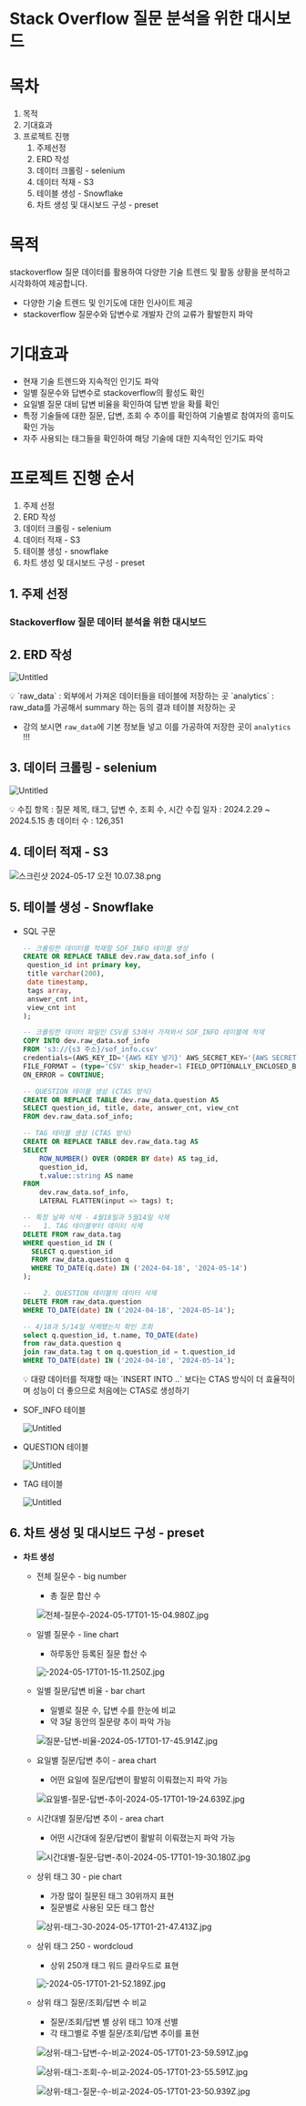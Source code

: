 # Stack Overflow 질문 분석을 위한 대시보드

# 목차
1. 목적
2. 기대효과
3. 프로젝트 진행
    1. 주제선정
    2. ERD 작성
    3. 데이터 크롤링 - selenium
    4. 데이터 적재 - S3
    5. 테이블 생성 - Snowflake
    6. 차트 생성 및 대시보드 구성 - preset

# 목적

stackoverflow 질문 데이터를 활용하여 다양한 기술 트렌드 및 활동 상황을 분석하고 시각화하여 제공합니다.

- 다양한 기술 트렌드 및 인기도에 대한 인사이트 제공
- stackoverflow 질문수와 답변수로 개발자 간의 교류가 활발한지 파악

# 기대효과

- 현재 기술 트렌드와 지속적인 인기도 파악
- 일별 질문수와 답변수로 stackoverflow의 활성도 확인
- 요일별 질문 대비 답변 비율을 확인하여 답변 받을 확률 확인
- 특정 기술들에 대한 질문, 답변, 조회 수 추이를 확인하여 기술별로 참여자의 흥미도 확인 가능
- 자주 사용되는 태그들을 확인하여 해당 기술에 대한 지속적인 인기도 파악

# 프로젝트 진행 순서

1. 주제 선정
2. ERD 작성
3. 데이터 크롤링 - selenium
4. 데이터 적재 - S3
5. 테이블 생성 - snowflake
6. 차트 생성 및 대시보드 구성 - preset

## 1. 주제 선정

### **Stackoverflow 질문 데이터 분석을 위한 대시보드**

## 2. ERD 작성

![Untitled](https://prod-files-secure.s3.us-west-2.amazonaws.com/bedd02c3-c28d-4bc7-afcd-ddb06d97b3ca/f004f311-3839-4595-bd34-a98c5774b909/Untitled.png)

<aside>
💡 `raw_data` : 외부에서 가져온 데이터들을 테이블에 저장하는 곳
`analytics` : raw_data를 가공해서 summary 하는 등의 결과 테이블 저장하는 곳

* 강의 보시면 `raw_data`에 기본 정보들 넣고 이를 가공하여 저장한 곳이 `analytics` !!!

</aside>

## 3. 데이터 크롤링 - selenium

![Untitled](https://prod-files-secure.s3.us-west-2.amazonaws.com/bedd02c3-c28d-4bc7-afcd-ddb06d97b3ca/791d779e-de52-484f-a76d-9f988ad5014c/Untitled.png)

<aside>
💡 수집 항목 : 질문 제목, 태그, 답변 수, 조회 수, 시간
수집 일자 : 2024.2.29 ~ 2024.5.15
총 데이터 수 : 126,351

</aside>

## 4. 데이터 적재 - S3

![스크린샷 2024-05-17 오전 10.07.38.png](https://prod-files-secure.s3.us-west-2.amazonaws.com/bedd02c3-c28d-4bc7-afcd-ddb06d97b3ca/add5f458-3336-481a-a54d-6c18be79fad4/%E1%84%89%E1%85%B3%E1%84%8F%E1%85%B3%E1%84%85%E1%85%B5%E1%86%AB%E1%84%89%E1%85%A3%E1%86%BA_2024-05-17_%E1%84%8B%E1%85%A9%E1%84%8C%E1%85%A5%E1%86%AB_10.07.38.png)

## 5. 테이블 생성 - Snowflake

- SQL 구문
    
    ```sql
    -- 크롤링한 데이터를 적재할 SOF_INFO 테이블 생성
    CREATE OR REPLACE TABLE dev.raw_data.sof_info (
     question_id int primary key,
     title varchar(200),
     date timestamp,
     tags array,
     answer_cnt int,
     view_cnt int
    );
    
    -- 크롤링한 데이터 파일인 CSV를 S3에서 가져와서 SOF_INFO 테이블에 적재
    COPY INTO dev.raw_data.sof_info
    FROM 's3://{s3 주소}/sof_info.csv'
    credentials=(AWS_KEY_ID='{AWS KEY 넣기}' AWS_SECRET_KEY='{AWS SECRET KEY 넣기}')
    FILE_FORMAT = (type='CSV' skip_header=1 FIELD_OPTIONALLY_ENCLOSED_BY='"')
    ON_ERROR = CONTINUE;
    
    -- QUESTION 테이블 생성 (CTAS 방식) 
    CREATE OR REPLACE TABLE dev.raw_data.question AS
    SELECT question_id, title, date, answer_cnt, view_cnt
    FROM dev.raw_data.sof_info;
    
    -- TAG 테이블 생성 (CTAS 방식)
    CREATE OR REPLACE TABLE dev.raw_data.tag AS
    SELECT
    	ROW_NUMBER() OVER (ORDER BY date) AS tag_id,
    	question_id,
    	t.value::string AS name
    FROM
    	dev.raw_data.sof_info,
    	LATERAL FLATTEN(input => tags) t;
    
    -- 특정 날짜 삭제 - 4월18일과 5월14일 삭제
    --   1. TAG 테이블부터 데이터 삭제
    DELETE FROM raw_data.tag
    WHERE question_id IN (
      SELECT q.question_id
      FROM raw_data.question q
      WHERE TO_DATE(q.date) IN ('2024-04-18', '2024-05-14')
    );
    
    --   2. QUESTION 테이블의 데이터 삭제
    DELETE FROM raw_data.question
    WHERE TO_DATE(date) IN ('2024-04-18', '2024-05-14');
    
    -- 4/18과 5/14일 삭제됐는지 확인 조회
    select q.question_id, t.name, TO_DATE(date)
    from raw_data.question q
    join raw_data.tag t on q.question_id = t.question_id
    WHERE TO_DATE(date) IN ('2024-04-18', '2024-05-14');
    ```
    
    <aside>
    💡 대량 데이터를 적재할 때는 `INSERT INTO ..` 보다는 CTAS 방식이 더 효율적이며 성능이 더 좋으므로 처음에는 CTAS로 생성하기
    
    </aside>
    

- SOF_INFO 테이블
    
    ![Untitled](https://prod-files-secure.s3.us-west-2.amazonaws.com/bedd02c3-c28d-4bc7-afcd-ddb06d97b3ca/30a58e0d-9c0a-4805-a698-dfea223df0d7/Untitled.png)
    
- QUESTION 테이블
    
    ![Untitled](https://prod-files-secure.s3.us-west-2.amazonaws.com/bedd02c3-c28d-4bc7-afcd-ddb06d97b3ca/80e22697-1a32-4af9-803a-b5d132cf352c/Untitled.png)
    
- TAG 테이블
    
    ![Untitled](https://prod-files-secure.s3.us-west-2.amazonaws.com/bedd02c3-c28d-4bc7-afcd-ddb06d97b3ca/f52af62e-ed2a-4064-b62f-7864ce8ced4c/Untitled.png)
    

## 6. 차트 생성 및 대시보드 구성 - preset

- **차트 생성**
    - 전체 질문수 - big number
        - 총 질문 합산 수
        
        ![전체-질문수-2024-05-17T01-15-04.980Z.jpg](https://prod-files-secure.s3.us-west-2.amazonaws.com/bedd02c3-c28d-4bc7-afcd-ddb06d97b3ca/d5485810-028d-4275-a4b5-fa9cd00bc26d/%E1%84%8C%E1%85%A5%E1%86%AB%E1%84%8E%E1%85%A6-%E1%84%8C%E1%85%B5%E1%86%AF%E1%84%86%E1%85%AE%E1%86%AB%E1%84%89%E1%85%AE-2024-05-17T01-15-04.980Z.jpg)
        
    - 일별 질문수 - line chart
        - 하루동안 등록된 질문 합산 수
        
        ![-2024-05-17T01-15-11.250Z.jpg](https://prod-files-secure.s3.us-west-2.amazonaws.com/bedd02c3-c28d-4bc7-afcd-ddb06d97b3ca/d541866d-67d9-421b-86e2-9d7657c843ea/-2024-05-17T01-15-11.250Z.jpg)
        
    - 일별 질문/답변 비율 - bar chart
        - 일별로 질문 수, 답변 수를 한눈에 비교
        - 약 3달 동안의 질문량 추이 파악 가능
        
        ![질문-답변-비율-2024-05-17T01-17-45.914Z.jpg](https://prod-files-secure.s3.us-west-2.amazonaws.com/bedd02c3-c28d-4bc7-afcd-ddb06d97b3ca/885db1ea-b524-41ff-b621-73dd1831df37/%E1%84%8C%E1%85%B5%E1%86%AF%E1%84%86%E1%85%AE%E1%86%AB-%E1%84%83%E1%85%A1%E1%86%B8%E1%84%87%E1%85%A7%E1%86%AB-%E1%84%87%E1%85%B5%E1%84%8B%E1%85%B2%E1%86%AF-2024-05-17T01-17-45.914Z.jpg)
        
    
    - 요일별 질문/답변 추이 - area chart
        - 어떤 요일에 질문/답변이 활발히 이뤄졌는지 파악 가능
        
        ![요일별-질문-답변-추이-2024-05-17T01-19-24.639Z.jpg](https://prod-files-secure.s3.us-west-2.amazonaws.com/bedd02c3-c28d-4bc7-afcd-ddb06d97b3ca/f3faf77a-9a96-4a90-be81-1fde3f47f7ea/%E1%84%8B%E1%85%AD%E1%84%8B%E1%85%B5%E1%86%AF%E1%84%87%E1%85%A7%E1%86%AF-%E1%84%8C%E1%85%B5%E1%86%AF%E1%84%86%E1%85%AE%E1%86%AB-%E1%84%83%E1%85%A1%E1%86%B8%E1%84%87%E1%85%A7%E1%86%AB-%E1%84%8E%E1%85%AE%E1%84%8B%E1%85%B5-2024-05-17T01-19-24.639Z.jpg)
        
    - 시간대별 질문/답변 추이 - area chart
        - 어떤 시간대에 질문/답변이 활발히 이뤄졌는지 파악 가능
        
        ![시간대별-질문-답변-추이-2024-05-17T01-19-30.180Z.jpg](https://prod-files-secure.s3.us-west-2.amazonaws.com/bedd02c3-c28d-4bc7-afcd-ddb06d97b3ca/cd26932f-a038-41b2-b7f3-34a147c6a9bf/%E1%84%89%E1%85%B5%E1%84%80%E1%85%A1%E1%86%AB%E1%84%83%E1%85%A2%E1%84%87%E1%85%A7%E1%86%AF-%E1%84%8C%E1%85%B5%E1%86%AF%E1%84%86%E1%85%AE%E1%86%AB-%E1%84%83%E1%85%A1%E1%86%B8%E1%84%87%E1%85%A7%E1%86%AB-%E1%84%8E%E1%85%AE%E1%84%8B%E1%85%B5-2024-05-17T01-19-30.180Z.jpg)
        
    - 상위 태그 30 - pie chart
        - 가장 많이 질문된 태그 30위까지 표현
        - 질문별로 사용된 모든 태그 합산
        
        ![상위-태그-30-2024-05-17T01-21-47.413Z.jpg](https://prod-files-secure.s3.us-west-2.amazonaws.com/bedd02c3-c28d-4bc7-afcd-ddb06d97b3ca/093b05ba-8a22-47ec-990c-6d1c08229f2a/%E1%84%89%E1%85%A1%E1%86%BC%E1%84%8B%E1%85%B1-%E1%84%90%E1%85%A2%E1%84%80%E1%85%B3-30-2024-05-17T01-21-47.413Z.jpg)
        
    - 상위 태그 250 - wordcloud
        - 상위 250개 태그 워드 클라우드로 표현
        
        ![-2024-05-17T01-21-52.189Z.jpg](https://prod-files-secure.s3.us-west-2.amazonaws.com/bedd02c3-c28d-4bc7-afcd-ddb06d97b3ca/f75cd255-a51f-4284-8105-a8f6035666a4/-2024-05-17T01-21-52.189Z.jpg)
        
    - 상위 태그 질문/조회/답변 수 비교
        - 질문/조회/답변 별 상위 태그 10개 선별
        - 각 태그별로 주별 질문/조회/답변 추이를 표현
        
        ![상위-태그-답변-수-비교-2024-05-17T01-23-59.591Z.jpg](https://prod-files-secure.s3.us-west-2.amazonaws.com/bedd02c3-c28d-4bc7-afcd-ddb06d97b3ca/c0f5472c-e513-4217-9495-5d8725f6a946/%E1%84%89%E1%85%A1%E1%86%BC%E1%84%8B%E1%85%B1-%E1%84%90%E1%85%A2%E1%84%80%E1%85%B3-%E1%84%83%E1%85%A1%E1%86%B8%E1%84%87%E1%85%A7%E1%86%AB-%E1%84%89%E1%85%AE-%E1%84%87%E1%85%B5%E1%84%80%E1%85%AD-2024-05-17T01-23-59.591Z.jpg)
        
        ![상위-태그-조회-수-비교-2024-05-17T01-23-55.591Z.jpg](https://prod-files-secure.s3.us-west-2.amazonaws.com/bedd02c3-c28d-4bc7-afcd-ddb06d97b3ca/525a251e-9288-46ff-aa1b-77283a37079f/%E1%84%89%E1%85%A1%E1%86%BC%E1%84%8B%E1%85%B1-%E1%84%90%E1%85%A2%E1%84%80%E1%85%B3-%E1%84%8C%E1%85%A9%E1%84%92%E1%85%AC-%E1%84%89%E1%85%AE-%E1%84%87%E1%85%B5%E1%84%80%E1%85%AD-2024-05-17T01-23-55.591Z.jpg)
        
        ![상위-태그-질문-수-비교-2024-05-17T01-23-50.939Z.jpg](https://prod-files-secure.s3.us-west-2.amazonaws.com/bedd02c3-c28d-4bc7-afcd-ddb06d97b3ca/563bf870-4b64-43d4-8e80-da0e7cb86ed0/%E1%84%89%E1%85%A1%E1%86%BC%E1%84%8B%E1%85%B1-%E1%84%90%E1%85%A2%E1%84%80%E1%85%B3-%E1%84%8C%E1%85%B5%E1%86%AF%E1%84%86%E1%85%AE%E1%86%AB-%E1%84%89%E1%85%AE-%E1%84%87%E1%85%B5%E1%84%80%E1%85%AD-2024-05-17T01-23-50.939Z.jpg)
        
